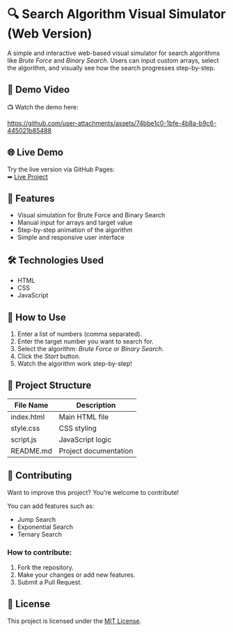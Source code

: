 # 🔍 Search Algorithm Visual Simulator (Web Version)

A simple and interactive web-based visual simulator for search algorithms like *Brute Force* and *Binary Search*. Users can input custom arrays, select the algorithm, and visually see how the search progresses step-by-step.

## 🎥 Demo Video
📺 Watch the demo here:  


https://github.com/user-attachments/assets/74bbe1c0-1bfe-4b8a-b9c6-445021b85488



## 🌐 Live Demo
Try the live version via GitHub Pages:  
➡ [Live Project](https://your_github_ibrahim-06.github.io/Search-Algorithm-Visual-Simulator)

## 🚀 Features
- Visual simulation for Brute Force and Binary Search
- Manual input for arrays and target value
- Step-by-step animation of the algorithm
- Simple and responsive user interface

## 🛠 Technologies Used
- HTML  
- CSS  
- JavaScript

## 🧠 How to Use
1. Enter a list of numbers (comma separated).
2. Enter the target number you want to search for.
3. Select the algorithm: *Brute Force* or *Binary Search*.
4. Click the *Start* button.
5. Watch the algorithm work step-by-step!

## 📁 Project Structure

| File Name         | Description                        |
|-------------------|------------------------------------|
| index.html        | Main HTML file                     |
| style.css         | CSS styling                        |
| script.js         | JavaScript logic                   |
| README.md         | Project documentation              |

## 🤝 Contributing
Want to improve this project? You're welcome to contribute!

You can add features such as:
- Jump Search  
- Exponential Search  
- Ternary Search  

### How to contribute:
1. Fork the repository.
2. Make your changes or add new features.
3. Submit a Pull Request.

## 📄 License
This project is licensed under the [MIT License](https://opensource.org/licenses/MIT).


